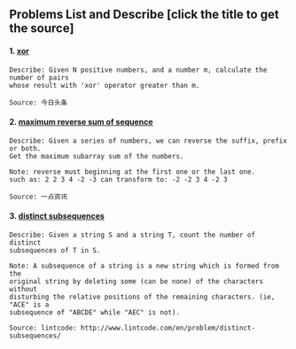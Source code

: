 ## Problems List and Describe [click the title to get the source]
#### 1. [xor](./code/xor.cpp)
```
Describe: Given N positive numbers, and a number m, calculate the number of pairs
whose result with 'xor' operator greater than m.

Source: 今日头条
```
#### 2. [maximum reverse sum of sequence](./code/maximum_reverse_sum_of_sequence.cpp)
```
Describe: Given a series of numbers, we can reverse the suffix, prefix or both. 
Get the maximum subarray sum of the numbers.

Note: reverse must beginning at the first one or the last one.
such as: 2 2 3 4 -2 -3 can transform to: -2 -2 3 4 -2 3

Source: 一点资讯
```
#### 3. [distinct subsequences](./code/distinct_subsequences.cpp)
```
Describe: Given a string S and a string T, count the number of distinct 
subsequences of T in S.

Note: A subsequence of a string is a new string which is formed from the 
original string by deleting some (can be none) of the characters without 
disturbing the relative positions of the remaining characters. (ie, "ACE" is a 
subsequence of "ABCDE" while "AEC" is not).

Source: lintcode: http://www.lintcode.com/en/problem/distinct-subsequences/
```
